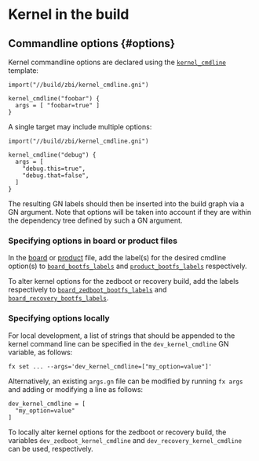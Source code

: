 # Kernel in the build

## Commandline options {#options}

Kernel commandline options are declared using the
[`kernel_cmdline`](/build/zbi/kernel_cmdline.gni) template:

```gn
import("//build/zbi/kernel_cmdline.gni")

kernel_cmdline("foobar") {
  args = [ "foobar=true" ]
}
```

A single target may include multiple options:

```gn
import("//build/zbi/kernel_cmdline.gni")

kernel_cmdline("debug") {
  args = [
    "debug.this=true",
    "debug.that=false",
  ]
}
```

The resulting GN labels should then be inserted into the build graph via a GN
argument. Note that options will be taken into account if they are within the
dependency tree defined by such a GN argument.

### Specifying options in board or product files

In the [board](/boards) or [product](/products) file, add the label(s) for the
desired cmdline option(s) to [`board_bootfs_labels`](/build/board.gni) and
[`product_bootfs_labels`](/build/product.gni) respectively.

To alter kernel options for the zedboot or recovery build, add the labels
respectively to [`board_zedboot_bootfs_labels`](/build/board.gni) and
[`board_recovery_bootfs_labels`](/build/board.gni).

### Specifying options locally

For local development, a list of strings that should be appended to the kernel
command line can be specified in the `dev_kernel_cmdline` GN variable, as
follows:

```posix-terminal
fx set ... --args='dev_kernel_cmdline=["my_option=value"]'
```

Alternatively, an existing `args.gn` file can be modified by running `fx args`
and adding or modifying a line as follows:

```gn
dev_kernel_cmdline = [
  "my_option=value"
]
```

To locally alter kernel options for the zedboot or recovery build, the
variables `dev_zedboot_kernel_cmdline` and `dev_recovery_kernel_cmdline` can
be used, respectively.

